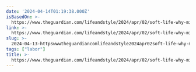 ```yaml
---
date: '2024-04-14T01:19:38.000Z'
isBasedOn: >-
  https://www.theguardian.com/lifeandstyle/2024/apr/02/soft-life-why-millennials-are-quitting-the-rat-race
link: >-
  https://www.theguardian.com/lifeandstyle/2024/apr/02/soft-life-why-millennials-are-quitting-the-rat-race
slug: >-
  2024-04-13-httpswwwtheguardiancomlifeandstyle2024apr02soft-life-why-millennials-are-quitting-the-rat-race
tags: ["labor"]
title: >-
  https://www.theguardian.com/lifeandstyle/2024/apr/02/soft-life-why-millennials-are-quitting-the-rat-race
---
```


